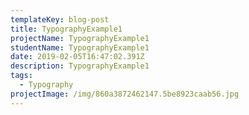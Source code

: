 ```yaml
---
templateKey: blog-post
title: TypographyExample1
projectName: TypographyExample1
studentName: TypographyExample1
date: 2019-02-05T16:47:02.391Z
description: TypographyExample1
tags:
  - Typography
projectImage: /img/860a3872462147.5be8923caab56.jpg
---
```


